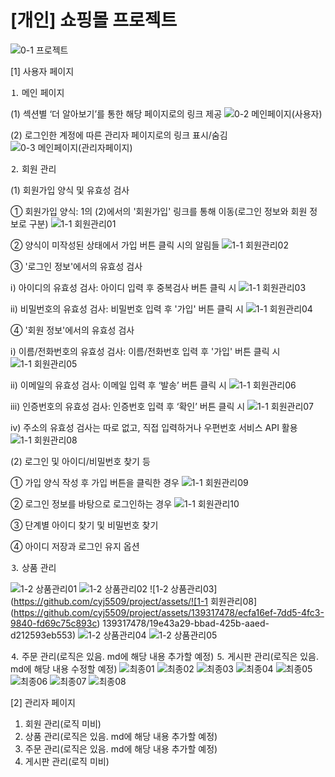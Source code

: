 # [개인] 쇼핑몰 프로젝트

![0-1  프로젝트](https://github.com/cyj5509/project/assets/139317478/63821322-2932-4b2b-96a6-03244fe0b82f)

[1] 사용자 페이지

⒈ 메인 페이지

 (1) 섹션별 ‘더 알아보기’를 통한 해당 페이지로의 링크 제공
 ![0-2  메인페이지(사용자)](https://github.com/cyj5509/project/assets/139317478/0d19e796-12a6-41b6-8364-b10ea981c787)

 (2) 로그인한 계정에 따른 관리자 페이지로의 링크 표시/숨김
 ![0-3  메인페이지(관리자페이지)](https://github.com/cyj5509/project/assets/139317478/48f75d1d-bcec-4280-b652-1f992b428456)

⒉ 회원 관리

 (1) 회원가입 양식 및 유효성 검사

  ① 회원가입 양식: 1의 (2)에서의 '회원가입' 링크를 통해 이동(로그인 정보와 회원 정보로 구분)
  ![1-1  회원관리01](https://github.com/cyj5509/project/assets/139317478/fb28bcff-0618-49df-bb3f-6306945ee4d3)

  ② 양식이 미작성된 상태에서 가입 버튼 클릭 시의 알림들
  ![1-1  회원관리02](https://github.com/cyj5509/project/assets/139317478/9003f0cf-b27f-4a2a-9ded-6e0a1340545f)
  
  ③ '로그인 정보'에서의 유효성 검사
  
  ⅰ) 아이디의 유효성 검사: 아이디 입력 후 중복검사 버튼 클릭 시
  ![1-1  회원관리03](https://github.com/cyj5509/project/assets/139317478/a14146d4-f687-48ab-b536-afeec361f4a7)

  ⅱ) 비밀번호의 유효성 검사: 비밀번호 입력 후 '가입' 버튼 클릭 시
  ![1-1  회원관리04](https://github.com/cyj5509/project/assets/139317478/bcd5e32b-904c-4ff7-ac4f-9433ba978019)

  ④ '회원 정보'에서의 유효성 검사
  
  ⅰ) 이름/전화번호의 유효성 검사: 이름/전화번호 입력 후 '가입' 버튼 클릭 시
  ![1-1  회원관리05](https://github.com/cyj5509/project/assets/139317478/19681c5f-67ab-4a72-9891-571a513daf44)

  ⅱ) 이메일의 유효성 검사: 이메일 입력 후 ‘발송’ 버튼 클릭 시
  ![1-1  회원관리06](https://github.com/cyj5509/project/assets/139317478/e525408d-0863-4622-9459-f89b82cbccb0)

  ⅲ) 인증번호의 유효성 검사: 인증번호 입력 후 ‘확인’ 버튼 클릭 시
  ![1-1  회원관리07](https://github.com/cyj5509/project/assets/139317478/d8e00d95-0c0e-496d-8af3-422e105f6cf5)

  ⅳ) 주소의 유효성 검사는 따로 없고, 직접 입력하거나 우편번호 서비스 API 활용
  ![1-1  회원관리08](https://github.com/cyj5509/project/assets/139317478/2cd49120-6cd8-42cc-928d-478b2f365767)
  
 (2) 로그인 및 아이디/비밀번호 찾기 등
 
  ① 가입 양식 작성 후 가입 버튼을 클릭한 경우
  ![1-1  회원관리09](https://github.com/cyj5509/project/assets/139317478/185bfbcb-5893-469d-9657-566fb4a1a8a0)

  ② 로그인 정보를 바탕으로 로그인하는 경우
  ![1-1  회원관리10](https://github.com/cyj5509/project/assets/139317478/1fbbaf38-9a18-40cc-ae27-acfd07410933)
  
  ③ 단계별 아이디 찾기 및 비밀번호 찾기

  ④ 아이디 저장과 로그인 유지 옵션
  
⒊ 상품 관리

![1-2  상품관리01](https://github.com/cyj5509/project/assets/139317478/45a78c29-d909-48e1-9826-bfe220a8e3bc)
![1-2  상품관리02](https://github.com/cyj5509/project/assets/139317478/9a49f381-caaa-4774-83b3-18a756979ac4)
![1-2  상품관리03](https://github.com/cyj5509/project/assets/![1-1  회원관리08](https://github.com/cyj5509/project/assets/139317478/ecfa16ef-7dd5-4fc3-9840-fd69c75c893c)
139317478/19e43a29-bbad-425b-aaed-d212593eb553)
![1-2  상품관리04](https://github.com/cyj5509/project/assets/139317478/119ed63a-7160-4613-a3f8-6c7ded90e702)
![1-2  상품관리05](https://github.com/cyj5509/project/assets/139317478/c495cd2b-8dcc-4ac0-9fef-1943f7c7d71d)


⒋ 주문 관리(로직은 있음. md에 해당 내용 추가할 예정)
⒌ 게시판 관리(로직은 있음. md에 해당 내용 수정할 예정)
![최종01](https://github.com/cyj5509/project/assets/139317478/04561e4b-8e05-4c05-9dd7-a0780849d173)
![최종02](https://github.com/cyj5509/project/assets/139317478/d08defbf-7957-4a13-adf4-727f84b9b045)
![최종03](https://github.com/cyj5509/project/assets/139317478/bc58722d-8157-4e47-8cd1-8d82352d166c)
![최종04](https://github.com/cyj5509/project/assets/139317478/0abbabc9-4763-46b9-ab8a-3c1ebc4658bf)
![최종05](https://github.com/cyj5509/project/assets/139317478/69709faa-ae31-42a6-8e55-2dcbc6e07b80)
![최종06](https://github.com/cyj5509/project/assets/139317478/fdaade7d-9bc8-437d-9bf4-54a080db2d2a)
![최종07](https://github.com/cyj5509/project/assets/139317478/67b34690-ae7d-47ee-bf8c-ab44315af019)
![최종08](https://github.com/cyj5509/project/assets/139317478/46c5325d-d278-4c59-89dc-96e96e33d709)

[2] 관리자 페이지
1. 회원 관리(로직 미비)
2. 상품 관리(로직은 있음. md에 해당 내용 추가할 예정)
3. 주문 관리(로직은 있음. md에 해당 내용 추가할 예정)
4. 게시판 관리(로직 미비)
